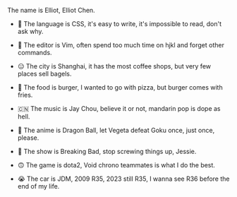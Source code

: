 
The name is Elliot, Elliot Chen.

- 🤔 The language is CSS, it's easy to write, it's impossible to read, don't ask why.
  
- 🤨 The editor is Vim, often spend too much time on hjkl and forget other commands.
  
- 😑 The city is Shanghai, it has the most coffee shops, but very few places sell bagels.

- 🤩 The food is burger, I wanted to go with pizza, but burger comes with fries.

- 🇨🇳 The music is Jay Chou, believe it or not, mandarin pop is dope as hell.

- 🙏 The anime is Dragon Ball, let Vegeta defeat Goku once, just once, please.
  
- 🧪 The show is Breaking Bad, stop screwing things up, Jessie.

- 🙃 The game is dota2, Void chrono teammates is what I do the best.

- 😭 The car is JDM, 2009 R35, 2023 still R35, I wanna see R36 before the end of my life.

